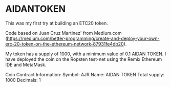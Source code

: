 # AIDANTOKEN

This was my first try at building an ETC20 token. 

Code based on Juan Cruz Martinez' from Medium.com (https://medium.com/better-programming/create-and-deploy-your-own-erc-20-token-on-the-ethereum-network-87931fe4db20). 

My token has a supply of 1000, with a minimum value of 0.1 AIDAN TOKEN. I have deployed the coin on the Ropsten test-net using the Remix Ethereum IDE and MetaMask. 

Coin Contract Information: 
Symbol: AJR
Name: AIDAN TOKEN
Total supply: 1000
Decimals: 1





